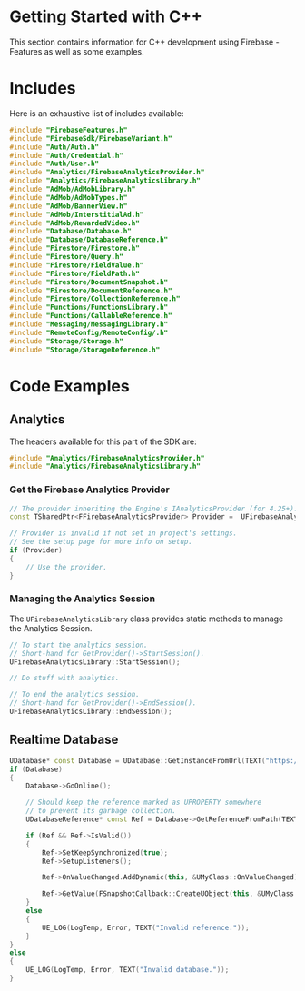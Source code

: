 # Getting Started with C++
This section contains information for C++ development using Firebase - Features as well as some examples.
# Includes
Here is an exhaustive list of includes available:
```cpp
#include "FirebaseFeatures.h"
#include "FirebaseSdk/FirebaseVariant.h"
#include "Auth/Auth.h"
#include "Auth/Credential.h"
#include "Auth/User.h"
#include "Analytics/FirebaseAnalyticsProvider.h"
#include "Analytics/FirebaseAnalyticsLibrary.h"
#include "AdMob/AdMobLibrary.h"
#include "AdMob/AdMobTypes.h"
#include "AdMob/BannerView.h"
#include "AdMob/InterstitialAd.h"
#include "AdMob/RewardedVideo.h"
#include "Database/Database.h"
#include "Database/DatabaseReference.h"
#include "Firestore/Firestore.h"
#include "Firestore/Query.h"
#include "Firestore/FieldValue.h"
#include "Firestore/FieldPath.h"
#include "Firestore/DocumentSnapshot.h"
#include "Firestore/DocumentReference.h"
#include "Firestore/CollectionReference.h"
#include "Functions/FunctionsLibrary.h"
#include "Functions/CallableReference.h"
#include "Messaging/MessagingLibrary.h"
#include "RemoteConfig/RemoteConfig/.h"
#include "Storage/Storage.h"
#include "Storage/StorageReference.h"
```

# Code Examples
## Analytics
The headers available for this part of the SDK are:
```cpp
#include "Analytics/FirebaseAnalyticsProvider.h"
#include "Analytics/FirebaseAnalyticsLibrary.h"
```
### Get the Firebase Analytics Provider
```cpp
// The provider inheriting the Engine's IAnalyticsProvider (for 4.25+).
const TSharedPtr<FFirebaseAnalyticsProvider> Provider =  UFirebaseAnalyticsLibrary::GetAnalyticsProvider();

// Provider is invalid if not set in project's settings.
// See the setup page for more info on setup.
if (Provider)
{
    // Use the provider.
}
```
### Managing the Analytics Session
The `UFirebaseAnalyticsLibrary` class provides static methods to manage the Analytics Session.
```cpp
// To start the analytics session.
// Short-hand for GetProvider()->StartSession().
UFirebaseAnalyticsLibrary::StartSession();

// Do stuff with analytics.

// To end the analytics session.
// Short-hand for GetProvider()->EndSession().
UFirebaseAnalyticsLibrary::EndSession();
```

## Realtime Database
```cpp
UDatabase* const Database = UDatabase::GetInstanceFromUrl(TEXT("https://app-db.firebaseio.com/"));
if (Database)
{
    Database->GoOnline();

    // Should keep the reference marked as UPROPERTY somewhere
	// to prevent its garbage collection.
    UDatabaseReference* const Ref = Database->GetReferenceFromPath(TEXT("/SomeVal"));

    if (Ref && Ref->IsValid())
    {
        Ref->SetKeepSynchronized(true);
        Ref->SetupListeners();

        Ref->OnValueChanged.AddDynamic(this, &UMyClass::OnValueChanged);

        Ref->GetValue(FSnapshotCallback::CreateUObject(this, &UMyClass::OnGetValue));
    }
    else
    {
        UE_LOG(LogTemp, Error, TEXT("Invalid reference."));
    }
}
else
{
    UE_LOG(LogTemp, Error, TEXT("Invalid database."));
}
```
